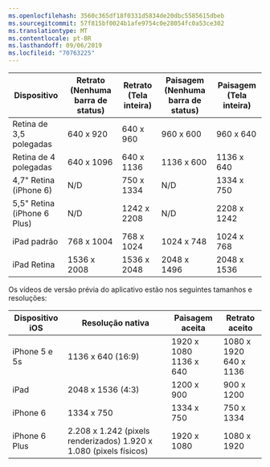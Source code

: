 ```yaml
---
ms.openlocfilehash: 3560c365df18f0331d5834de20dbc5585615dbeb
ms.sourcegitcommit: 57f815bf0024b1afe9754c0e28054fc0a53ce302
ms.translationtype: MT
ms.contentlocale: pt-BR
ms.lasthandoff: 09/06/2019
ms.locfileid: "70763225"
---
```

|Dispositivo|Retrato (Nenhuma barra de status)|Retrato (Tela inteira)|Paisagem (Nenhuma barra de status)|Paisagem (Tela inteira)|
|---|---|---|---|---|
|Retina de 3,5 polegadas|640 x 920|640 x 960|960 x 600|960 x 640|
|Retina de 4 polegadas|640 x 1096|640 x 1136|1136 x 600|1136 x 640|
|4,7" Retina (iPhone 6)|N/D|750 x 1334|N/D|1334 x 750|
|5,5" Retina (iPhone 6 Plus)|N/D|1242 x 2208|N/D|2208 x 1242|
|iPad padrão|768 x 1004|768 x 1024|1024 x 748|1024 x 768|
|iPad Retina|1536 x 2008|1536 x 2048|2048 x 1496|2048 x 1536|

Os vídeos de versão prévia do aplicativo estão nos seguintes tamanhos e resoluções:

|Dispositivo iOS|Resolução nativa|Paisagem aceita|Retrato aceito|
|---|---|---|---|
|iPhone 5 e 5s|1136 x 640 (16:9)|1920 x 1080<br />1136 x 640|1080 x 1920<br />640 x 1136|
|iPad|2048 x 1536 (4:3)|1200 x 900|900 x 1200|
|iPhone 6|1334 x 750|1334 x 750|750 x 1334|
|iPhone 6 Plus|2\.208 x 1.242 (pixels renderizados) 1.920 x 1.080 (pixels físicos)|1920 x 1080|1080 x 1920|
